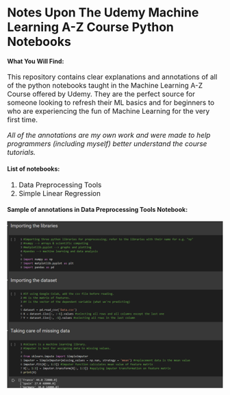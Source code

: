 
# Notes Upon The Udemy Machine Learning A-Z Course Python Notebooks


#### **What You Will Find:**

<font size = "3"> This repository contains clear explanations and annotations of all of the python notebooks taught in the Machine Learning A-Z Course offered by Udemy. They are the perfect source for someone looking to refresh their ML basics and for beginners to who are experiencing the fun of Machine Learning for the very first time.

_All of the annotations are my own work and were made to help programmers (including myself) better understand the course tutorials._ 

</font>


#### **List of notebooks:**

<font size = "3">

1. Data Preprocessing Tools
2. Simple Linear Regression

</font>

#### **Sample of annotations in Data Preprocessing Tools Notebook:**

![](screenshot.png)

